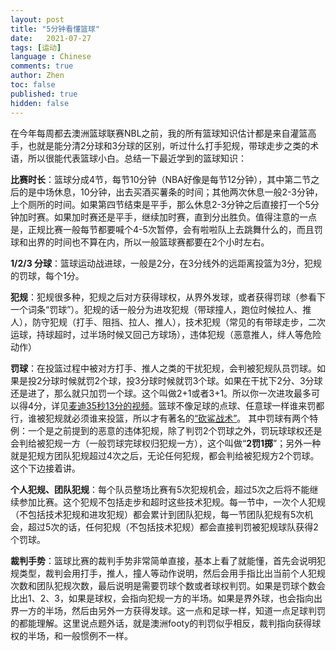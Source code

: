 ```yaml
---
layout: post
title: "5分钟看懂篮球"
date:   2021-07-27
tags: [运动]
language : Chinese
comments: true
author: Zhen
toc: false
published: true
hidden: false
---
```

在今年每周都去澳洲篮球联赛NBL之前，我的所有篮球知识估计都是来自灌篮高手，也就是能分清2分球和3分球的区别，听过什么打手犯规，带球走步之类的术语，所以很能代表篮球小白。总结一下最近学到的篮球知识：

**比赛时长**：篮球分成4节，每节10分钟（NBA好像是每节12分钟），其中第二节之后的是中场休息，10分钟，出去买酒买薯条的时间；其他两次休息一般2-3分钟，上个厕所的时间。如果第四节结束是平手，那么休息2-3分钟之后直接打一个5分钟加时赛。如果加时赛还是平手，继续加时赛，直到分出胜负。值得注意的一点是，正规比赛一般每节都要喊个4-5次暂停，会有啦啦队上去跳舞什么的，而且罚球和出界的时间也不算在内，所以一般篮球赛都要在2个小时左右。

**1/2/3 分球**：篮球运动战进球，一般是2分，在3分线外的远距离投篮为3分，犯规的罚球，每个1分。

**犯规**：犯规很多种，犯规之后对方获得球权，从界外发球，或者获得罚球（参看下一个词条“罚球”）。犯规的话一般分为进攻犯规（带球撞人，跑位时候拉人、推人），防守犯规（打手、阻挡、拉人、推人），技术犯规（常见的有带球走步，二次运球，持球超时，过半场时候又回己方球场），违体犯规（恶意推人，绊人等危险动作）

**罚球**：在投篮过程中被对方打手、推人之类的干扰犯规，会判被犯规队员罚球。如果是投2分球时候就罚2个球，投3分球时候就罚3个球。如果在干扰下2分、3分球还是进了，那么就只加罚一个球。这个叫做2+1或者3+1。所以你一次进攻最多可以得4分，详见[麦迪35秒13分的视频](https://youtu.be/6CReaDneTBw)。篮球不像足球的点球、任意球一样谁来罚都行，谁被犯规就必须谁来投篮，所以才有著名的[“砍鲨战术”](https://zh.wikipedia.org/wiki/%E7%A0%8D%E9%B2%A8%E6%88%98%E6%9C%AF)。 其中罚球有两个特例：一个是之前提到的恶意的违体犯规，除了判罚2个罚球之外，罚玩球球权还是会判给被犯规一方（一般罚球完球权归犯规一方），这个叫做“**2罚1掷**”；另外一种就是犯规方团队犯规超过4次之后，无论任何犯规，都会判给被犯规方2个罚球。这个下边接着讲。

**个人犯规、团队犯规**：每个队员整场比赛有5次犯规机会，超过5次之后将不能继续参加比赛。这个犯规不包括走步和超时这些技术犯规。每一节中，一次个人犯规（不包括技术犯规和进攻犯规）都会累计到团队犯规，每一节团队犯规有5次机会，超过5次的话，任何犯规（不包括技术犯规）都会直接判罚被犯规球队获得2个罚球。

**裁判手势**：篮球比赛的裁判手势非常简单直接，基本上看了就能懂，首先会说明犯规类型，裁判会用打手，推人，撞人等动作说明，然后会用手指比出当前个人犯规次数和团队犯规次数，最后说明是需要罚球个数或者球权判罚。如果是罚球个数会比出1、2、3，如果是球权，会指向犯规一方的半场。如果是界外球，也会指向出界一方的半场，然后由另外一方获得发球。这一点和足球一样，知道一点足球判罚的都能理解。这里说点题外话，就是澳洲footy的判罚似乎相反，裁判指向获得球权的半场，和一般惯例不一样。
<!--stackedit_data:
eyJoaXN0b3J5IjpbNDUxMDIyNjg0LDE0NTA0MjE1MTEsLTc4OD
EyNTE5MywtODU5MjQ5MDMzLDIwODE1MjEwNjAsLTU1OTA5NTM0
NSwtMzA2NDMxOTQyXX0=
-->